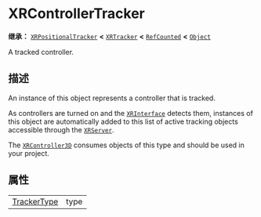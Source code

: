 <!-- ⚠ 请勿编辑本文件 ⚠ -->
<!-- 本文档使用脚本从 WeDot 引擎源码仓库生成。 -->
<!-- 生成脚本：https://github.com/WeDot-Engine/WeDot/tree/4.3/doc/tools/make_md.py； -->
<!-- 原文件：https://github.com/WeDot-Engine/WeDot/tree/4.3/doc/classes/XRControllerTracker.xml。 -->

<div id="_class_xrcontrollertracker"></div>

# XRControllerTracker

**继承：** [`XRPositionalTracker`](class_xrpositionaltracker.md) **<** [`XRTracker`](class_xrtracker.md) **<** [`RefCounted`](class_refcounted.md) **<** [`Object`](class_object.md)

A tracked controller.

## 描述

An instance of this object represents a controller that is tracked.

As controllers are turned on and the [`XRInterface`](class_xrinterface.md) detects them, instances of this object are automatically added to this list of active tracking objects accessible through the [`XRServer`](class_xrserver.md).

The [`XRController3D`](class_xrcontroller3d.md) consumes objects of this type and should be used in your project.

## 属性

|||
|:-:|:--|
| [TrackerType](#enum_xrserver_trackertype) | type | ``2`` (overrides [`XRTracker`](#class_xrtracker_property_type)) |

[^virtual]: 本方法通常需要用户覆盖才能生效。
[^const]: 本方法无副作用，不会修改该实例的任何成员变量。
[^vararg]: 本方法除了能接受在此处描述的参数外，还能够继续接受任意数量的参数。
[^constructor]: 本方法用于构造某个类型。
[^static]: 调用本方法无需实例，可直接使用类名进行调用。
[^operator]: 本方法描述的是使用本类型作为左操作数的有效运算符。
[^bitfield]: 这个值是由下列位标志构成位掩码的整数。
[^void]: 无返回值。
